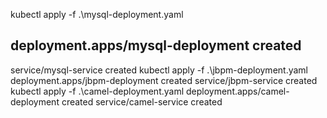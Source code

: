 
kubectl apply -f .\mysql-deployment.yaml
 ## deployment.apps/mysql-deployment created
service/mysql-service created
kubectl apply -f .\jbpm-deployment.yaml
deployment.apps/jbpm-deployment created
service/jbpm-service created
kubectl apply -f .\camel-deployment.yaml
deployment.apps/camel-deployment created
service/camel-service created
